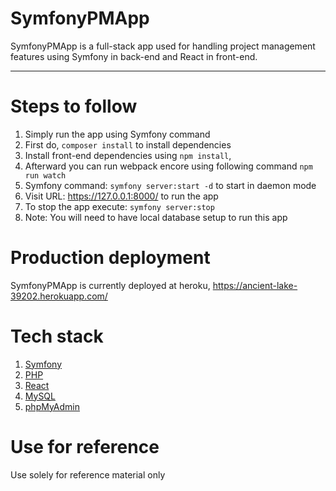 # SymfonyPMApp

SymfonyPMApp is a full-stack app used for handling project management features using Symfony in back-end and React in front-end.

---

# Steps to follow

1. Simply run the app using Symfony command
2. First do, `composer install` to install dependencies
3. Install front-end dependencies using `npm install`,
4. Afterward you can run webpack encore using following command
   `npm run watch`
5. Symfony command: `symfony server:start -d` to start in daemon mode
6. Visit URL: https://127.0.0.1:8000/ to run the app
7. To stop the app execute: `symfony server:stop`
8. Note: You will need to have local database setup to run this app

# Production deployment

SymfonyPMApp is currently deployed at heroku, https://ancient-lake-39202.herokuapp.com/

# Tech stack

1.  [Symfony](https://symfony.com/)
2.  [PHP](https://www.php.net/)
3.  [React](https://reactjs.org/)
4.  [MySQL](https://mysql.com)
5.  [phpMyAdmin](https://www.phpmyadmin.net/)

# Use for reference

Use solely for reference material only
